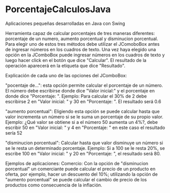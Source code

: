 # PorcentajeCalculosJava
Aplicaciones pequeñas desarrolladas en Java con Swing

Herramienta capaz de calcular porcentajes de tres maneras diferentes: porcentaje de un numero, aumento porcentual y disminucion porcentual. 
Para elegir uno de estos tres métodos debe utilizar el JComoboBox antes de ingresar números en los cuadros de texto.
Una vez haya elegido una opción en la JComboBox puede ingresar números en los cuadros de texto y luego hacer click en el botón que dice "Calcular".
El resultado de la operación aparecerá en la etiqueta que dice "Resultado".

Explicación de cada uno de las opciones del JComboBox:

"pocentaje de...": esta opción permite calcular el porcentaje de un número. El número debe escribirse donde dice "Valor inicial:" y el porcentaje en donde
dice "Porcentaje: ". Ejemplo: Para calcular el 30% de 2 debe escribirse 2 en "Valor inicial: " y 30 en "Porcentaje: ". El resultado será 0.6

"aumento porcentual": Eligiendo esta opción se puede calcular hasta que valor incrementa un número si se le suma un porcentaje de su propio valor. Ejemplo: ¿Qué 
valor se obtiene si a el número 50 aumenta un 4%?, debe escribir 50 en "Valor inicial: " y 4 en "Porcentaje: " en este caso el resultado sería 52

"disminucion porcentual": Calcular hasta que valor disminuye un número si se le resta un determinado porcentaje. Ejemplo: Si a 100 se le resta 20%, se escribe
100 en "Valor inicial: " y 20 en "Porcentaje: ", el resultado será 80.

Ejemplos de aplicaciones:
Comercio: Con la opción de "disminucion porcentual" un comerciante puede calcular el precio de un producto en oferta, por ejemplo, hacer un descuento del 10%; 
utilizando la opción de "aumento porcentual" se puede calcular el cambio de precio de los productos como consecuencia de la inflación.
